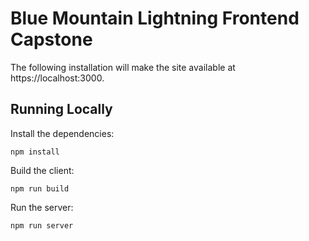 # Blue Mountain Lightning Frontend Capstone

The following installation will make the site available at https://localhost:3000.

## Running Locally
Install the dependencies:
```
npm install
```

Build the client:
```
npm run build
```

Run the server:
```
npm run server
```
